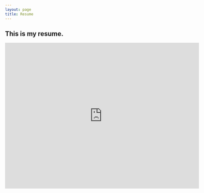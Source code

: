 ```yaml
---
layout: page
title: Resume
---
```

 ## This is my resume.

<iframe src="https://drive.google.com/file/d/10RFQCf4QrnhpI1qvKHBvGDDf7Tr9AZZI/preview" width="640" height="480" allow="autoplay" frameborder = "0"></iframe>